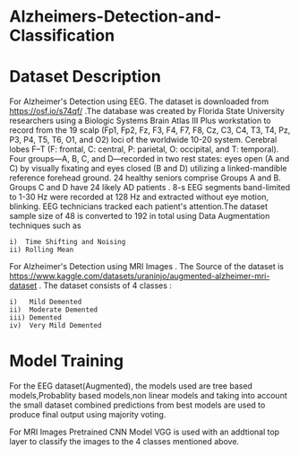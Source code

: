 # Alzheimers-Detection-and-Classification

# Dataset Description 
For Alzheimer's Detection using EEG. The dataset is downloaded from https://osf.io/s74qf/ .The database was created by Florida State University researchers using a Biologic Systems Brain Atlas III Plus workstation to record from the 19 scalp (Fp1, Fp2, Fz, F3, F4, F7, F8, Cz, C3, C4, T3, T4, Pz, P3, P4, T5, T6, O1, and O2) loci of the worldwide 10-20 system. Cerebral lobes F–T (F: frontal, C: central, P: parietal, O: occipital, and T: temporal). Four groups—A, B, C, and D—recorded in two rest states: eyes open (A and C) by visually fixating and eyes closed (B and D) utilizing a linked-mandible reference forehead ground. 24 healthy seniors comprise Groups A and B. Groups C and D have 24 likely AD patients . 8-s EEG segments band-limited to 1-30 Hz were recorded at 128 Hz and extracted without eye motion, blinking. EEG technicians tracked each patient's attention.The dataset sample size of 48 is converted to 192 in total using Data Augmentation techniques such as  
  
    i)  Time Shifting and Noising  
    ii) Rolling Mean   


For  Alzheimer's Detection using MRI Images . The Source of the dataset is https://www.kaggle.com/datasets/uraninjo/augmented-alzheimer-mri-dataset . The dataset consists of 4 classes :  
  
    i)   Mild Demented  
    ii)  Moderate Demented  
    iii) Demented  
    iv)  Very Mild Demented  
    

  
# Model Training   
For the EEG dataset(Augmented), the models used are tree based models,Probablity based models,non linear models and taking into account the small dataset combined predictions from best models are used to produce final output using majority voting.  

  
For MRI Images Pretrained CNN Model VGG is used with an addtional top layer to classify the images to the 4 classes mentioned above.
